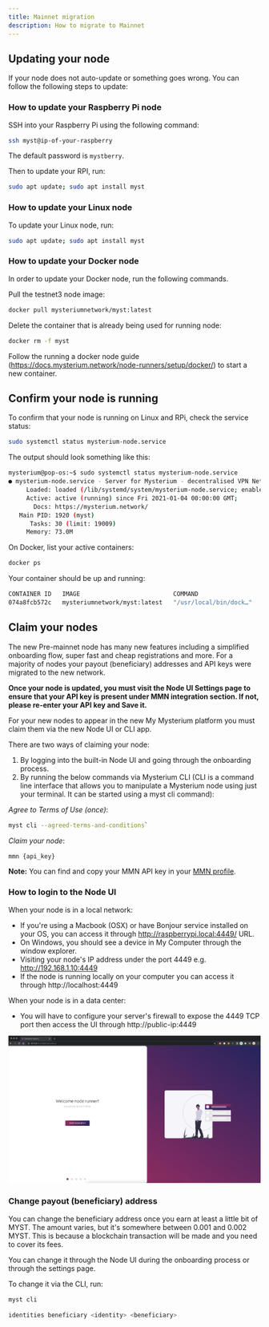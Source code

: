 ```yaml
---
title: Mainnet migration 
description: How to migrate to Mainnet
---
```


## Updating your node

If your node does not auto-update or something goes wrong. You can follow the following steps to update:

### How to update your Raspberry Pi node

SSH into your Raspberry Pi using the following command:

```bash
ssh myst@ip-of-your-raspberry
```

The default password is  `mystberry`.

Then to update your RPI, run:

```bash
sudo apt update; sudo apt install myst
```

### How to update your Linux node

To update your Linux node, run:
```bash
sudo apt update; sudo apt install myst
```

### How to update your Docker node

In order to update your Docker node, run the following commands.

Pull the testnet3 node image:

```bash
docker pull mysteriumnetwork/myst:latest
```

Delete the container that is already being used for running node: 

```bash
docker rm -f myst
```

Follow the running a docker node guide (https://docs.mysterium.network/node-runners/setup/docker/) to start a new container.


## Confirm your node is running

To confirm that your node is running on Linux and RPi, check the service status:
```bash
sudo systemctl status mysterium-node.service 
```

The output should look something like this:
```bash
mysterium@pop-os:~$ sudo systemctl status mysterium-node.service 
● mysterium-node.service - Server for Mysterium - decentralised VPN Network
     Loaded: loaded (/lib/systemd/system/mysterium-node.service; enabled; vendor preset: enabled)
     Active: active (running) since Fri 2021-01-04 00:00:00 GMT;
       Docs: https://mysterium.network/
   Main PID: 1920 (myst)
      Tasks: 30 (limit: 19009)
     Memory: 73.0M
```

On Docker, list your active containers:
```bash
docker ps
```
Your container should be up and running:
```bash
CONTAINER ID   IMAGE                          COMMAND                  CREATED          STATUS
074a8fcb572c   mysteriumnetwork/myst:latest   "/usr/local/bin/dock…"   44 seconds ago   Up 42 seconds  
```

## Claim your nodes

The new Pre-mainnet node has many new features including a simplified onboarding flow, super fast and cheap registrations and more. For a majority of nodes your payout (beneficiary) addresses and API keys were migrated to the new network.

**Once your node is updated, you must visit the Node UI Settings page to ensure that your API key is present under MMN integration section. If not, please re-enter your API key and Save it.**

For your new nodes to appear in the new My Mysterium platform you must claim them via the new Node UI or CLI app.

There are two ways of claiming your node:

1. By logging into the built-in Node UI and going through the onboarding process.
2. By running the below commands via Mysterium CLI (CLI is a command line interface that allows you to manipulate a Mysterium node using just your terminal. It can be started using a myst cli command):

*Agree to Terms of Use (once)*: 
```bash
myst cli --agreed-terms-and-conditions`
```

*Claim your node*: 
```bash
mmn {api_key}
```

**Note:** You can find and copy your MMN API key in your [MMN profile](https://testnet2.mysterium.network/user/profile).

### How to login to the Node UI

When your node is in a local network:
- If you're using a Macbook (OSX) or have Bonjour service installed on your OS, you can access it through http://raspberrypi.local:4449/ URL.
- On Windows, you should see a device in My Computer through the window explorer.
- Visiting your node's IP address under the port 4449 e.g. http://192.168.1.10:4449
- If the node is running locally on your computer you can access it through http://localhost:4449

When your node is in a data center:
- You will have to configure your server's firewall to expose the 4449 TCP port then access the UI through http://public-ip:4449

<div style="text-align:center">
  <img src="../images/node-ui/welcome.png" alt="Welcome" class="screenshot">
</div>


### Change payout (beneficiary) address

You can change the beneficiary address once you earn at least a little bit of MYST. The amount varies, but it's somewhere between 0.001 and 0.002 MYST. 
This is because a blockchain transaction will be made and you need to cover its fees.

You can change it through the Node UI during the onboarding process or through the settings page.

To change it via the CLI, run:

```bash
myst cli
```

```bash
identities beneficiary <identity> <beneficiary>
```
